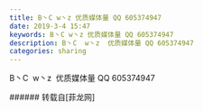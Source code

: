 ```yaml
---
title: B丶C w丶z 优质媒体量 QQ 605374947
date: 2019-3-4 15:47
keywords: B丶C w丶z 优质媒体量 QQ 605374947
description: B丶C  w丶z  优质媒体量 QQ 605374947
categories: sharing
---
```

<td class="t_f" id="postmessage_3155181">

B丶C  w丶z  优质媒体量 QQ 605374947<br/>
<img alt="" border="0" class="zoom" data-cf-modified-481724bccd4ca2e5b12807c8-="" file="http://www.flw.ph/data/appbyme/upload/image/201903/04/DWBsKqRZwkMs.jpg" id="aimg_qwguf" lazyloadthumb="1" onclick="" onmouseover="" src="http://www.flw.ph/data/appbyme/upload/image/201903/04/DWBsKqRZwkMs.jpg"/><br/>
</td>
###### 转载自[菲龙网]